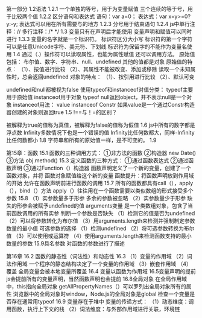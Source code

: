 第一部分
1.2语法
1.2.1
一个单独的等号，用于为变量赋值
三个连续的等于号，用于比较两个值
1.2.2
区分语句和表达式
语句：var a=0；
表达式：var x=y>=0?y:-y;
表达式可以用在所有需要与的地方
1.2.3
分号用于结束语句
1.2.4
js中单行注释：//
多行注释：/* */
1.3
变量只有在声明后才能使用
变量声明和赋值可以同时进行
1.3.3
变量的名字就是一个标识符。
标识符区分大小写
标识符的第一个字符可以是任意Unicode字符、美元符、下划线
标识符为保留字的不能作为变量名使用
1.4
通过（.）操作符可以读取属性，也能为属性赋值
还可以调用方法。
原始值包括：
布尔值、数字、字符串、null、undefined
其他的值都是对象
原始值的特点：
（1）、按值进行比较
（2）、其属性不能被改变、添加或移除
       读取一个未知属性时，总会返回undefined
对象的特点：
（1）、按引用进行比较
（2）、默认可变

undefined和null都被视为false
使用typeof和instanceof对值分类：
typeof主要用于原始值
instanceof用于对象
typeof null返回object，并不表示null是一个对象
instanceof用法：
value instanceof Constr
如果value是一个通过Constr构造器创建的对象则返回true
1.5
!==与！=的区别？

被解释为true的值称为真值，被解释为false的值称为假值
1.6
js中所有的数字都是浮点数
Infinity多数情况下也是一个错误的值
Infinity比任何数都大，同样-Infinity比任何数都小
1.8
字符串和所有的原始值一样，是不可变的。
1.9

第15章：函数
15.1
函数的三种调用方式：
①非方法的函数
②构造器 new Date()
③方法 obj.method()
15.3
定义函数的三种方式：
①通过函数表达式
②通过函数声明
③通过Function（）构造器
函数声明定义了一个新的变量，创建了一个函数对象，并将
函数对象赋值给这个新的变量
函数提升：将函数声明放到作用域的开始
允许在函数声明前进行函数的调用
15.7
所有的函数都具有call（），apply（），bind（）方法
apply（）往往用在一个函数需要以类似数组的形式接受多个参数
15.8
（1）实参数量多于形参
多余的参数被忽略
（2）实参数量少于形参
缺失的形参会被赋予undefined的值
arguments变量
是一个类数组对象，包含了当前函数调用的所有实参
判断一个参数是否缺失
（1）检测它的值是否为undefined
（2）可以将参数转化为布尔值
（3）用arguments.length来检测并强制制定参数数量的最小值
可选参数的选择
（1）检测undefined
（2）将可选参数转换为布尔值
（3）可以使用或运算符
（4）使用arguments.length来检测函数支持的最小数量的参数
15.9具名参数
对函数的参数进行了描述

第16章
16.2
函数的静态性（词法性）和动态性
16.3
（1）变量的作用域
（2）词法作用域
一个程序的静态结构决定了一个变量的作用域
（3）嵌套作用域
（4）覆盖
全局变量会被本地变量所覆盖
16.4
变量以函数为作用域
16.5变量声明的提前
js会提前所有的变量声明，当然函数声明也会提前
16.8全局对象
在全局作用域中，this指向全局对象
getAllPropertyNames（）可以罗列出全局对象所有的属性
浏览器中的全局对象时window，Node.js的全局对象是global
检查一个变量是否存在通常用typeof
16.9
变量存在于堆中
变量的传递方式：
（1）动态维度：调用函数，执行上下文的栈
（2）词法维度：与外部作用域进行关联，环境链





























